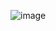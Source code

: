 ![image](https://github.com/ceresGSX/Android-login-page/assets/122096966/959b7a82-61af-4f2f-9766-bfcfd8485ee6)
